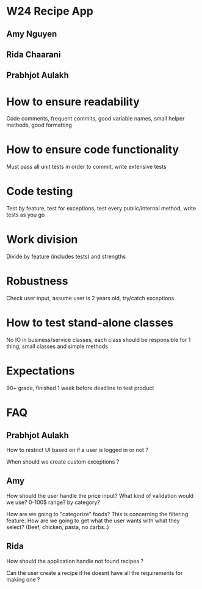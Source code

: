 # W24 Recipe App
## Amy Nguyen 
## Rida Chaarani
## Prabhjot Aulakh

# How to ensure readability 
Code comments, frequent commits, good variable names, small helper methods, good formatting

# How to ensure code functionality
Must pass all unit tests in order to commit, write extensive tests

# Code testing
Test by feature, test for exceptions, test every public/internal method, write tests as you go

# Work division
Divide by feature (includes tests) and strengths

# Robustness
Check user input, assume user is 2 years old, try/catch exceptions

# How to test stand-alone classes
No IO in business/service classes, each class should be responsible for 1 thing, small classes and simple methods

# Expectations 
90+ grade, finished 1 week before deadline to test product

# FAQ
## Prabhjot Aulakh
How to restrict UI based on if a user is logged in or not ?

When should we create custom exceptions ?

## Amy
How should the user handle the price input? What kind of validation would we use? 0-100$ range? by category? 

How are we going to "categorize" foods? This is concerning the filtering feature. How are we going to get what the user wants with what they select? (Beef, chicken, pasta, no carbs..)

## Rida
How should the application handle not found recipes ?

Can the user create a recipe if he doesnt have all the requirements for making one ?